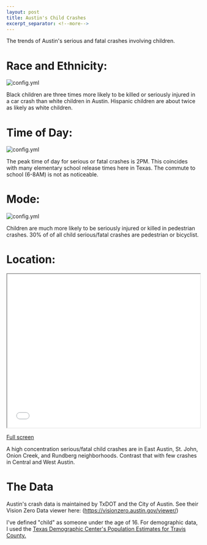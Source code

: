 ```yaml
---
layout: post
title: Austin's Child Crashes
excerpt_separator: <!--more-->
---
```


The trends of Austin's serious and fatal crashes involving children.

<!--more-->


# Race and Ethnicity:

![config.yml]({{site.baseurl}}/visualizations/Austin-Child-Crashes/By%20population.png) 

Black children are three times more likely to be killed or seriously injured in a car crash than white children in Austin. Hispanic children are about twice as likely as white children. 

# Time of Day:

![config.yml]({{site.baseurl}}/visualizations/Austin-Child-Crashes/Hour.png) 

The peak time of day for serious or fatal crashes is 2PM. This coincides with many elementary school release times here in Texas. The commute to school (6-8AM) is not as noticeable. 

# Mode:

![config.yml]({{site.baseurl}}/visualizations/Austin-Child-Crashes/mode.png) 

Children are much more likely to be seriously injured or killed in pedestrian crashes. 30% of of all child serious/fatal crashes are pedestrian or bicyclist.

# Location:

<iframe src='/visualizations/Austin-Child-Crashes/map.html'
        width='100%' height='400px'>
</iframe>

[Full screen](https://modalshift.co/visualizations/Austin-Child-Crashes/map.html)

A high concentration serious/fatal child crashes are in East Austin, St. John, Onion Creek, and Rundberg neighborhoods. Contrast that with few crashes in Central and West Austin.

# The Data

Austin's crash data is maintained by TxDOT and the City of Austin. See their Vision Zero Data viewer here: (https://visionzero.austin.gov/viewer/)

I've defined "child" as someone under the age of 16. For demographic data, I used the [Texas Demographic Center's Population Estimates for Travis County.](https://demographics.texas.gov/Data/TPEPP/Estimates/)

